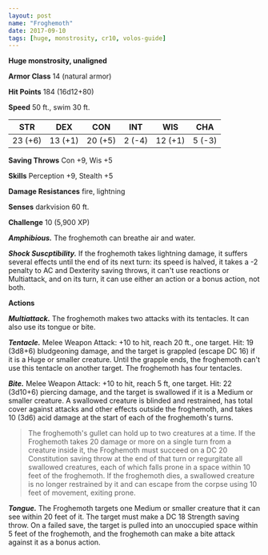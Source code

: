 ```yaml
---
layout: post
name: "Froghemoth"
date: 2017-09-10
tags: [huge, monstrosity, cr10, volos-guide]
---
```


**Huge monstrosity, unaligned**

**Armor Class** 14 (natural armor)

**Hit Points** 184 (16d12+80)

**Speed** 50 ft., swim 30 ft.

|   STR   |   DEX   |   CON   |   INT   |   WIS   |   CHA   |
|:-----:|:-----:|:-----:|:-----:|:-----:|:-----:|
| 23 (+6) | 13 (+1) | 20 (+5) | 2 (-4) | 12 (+1) | 5 (-3) |

**Saving Throws** Con +9, Wis +5

**Skills** Perception +9, Stealth +5

**Damage Resistances** fire, lightning

**Senses** darkvision 60 ft.

**Challenge** 10 (5,900 XP)

***Amphibious.*** The froghemoth can breathe air and water.

***Shock Suscptibility.*** If the froghemoth takes lightning damage, it suffers several effects until the end of its next turn: its speed is halved, it takes a -2 penalty to AC and Dexterity saving throws, it can't use reactions or Multiattack, and on its turn, it can use either an action or a bonus action, not both.

**Actions**

***Multiattack.*** The froghemoth makes two attacks with its tentacles. It can also use its tongue or bite.

***Tentacle.*** Melee Weapon Attack: +10 to hit, reach 20 ft., one target. Hit: 19 (3d8+6) bludgeoning damage, and the target is grappled (escape DC 16) if it is a Huge or smaller creature. Until the grapple ends, the froghemoth can't use this tentacle on another target. The froghemoth has four tentacles.

***Bite.*** Melee Weapon Attack: +10 to hit, reach 5 ft, one target. Hit: 22 (3d10+6) piercing damage, and the target is swallowed if it is a Medium or smaller creature. A swallowed creature is blinded and restrained, has total cover against attacks and other effects outside the froghemoth, and takes 10 (3d6) acid damage at the start of each of the froghemoth's turns.

>The froghemoth's gullet can hold up to two creatures at a time. If the Froghemoth takes 20 damage or more on a single turn from a creature inside it, the Froghemoth must succeed on a DC 20 Constitution saving throw at the end of that turn or regurgitate all swallowed creatures, each of which falls prone in a space within 10 feet of the froghemoth. If the froghemoth dies, a swallowed creature is no longer restrained by it and can escape from the corpse using 10 feet of movement, exiting prone.

***Tongue.*** The Froghemoth targets one Medium or smaller creature that it can see within 20 feet of it. The target must make a DC 18 Strength saving throw. On a failed save, the target is pulled into an unoccupied space within 5 feet of the froghemoth, and the froghemoth can make a bite attack against it as a bonus action.

